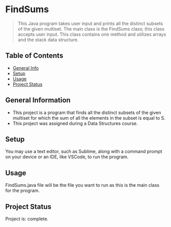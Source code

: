 # FindSums
> This Java program takes user input and prints all the distinct subsets of the given multiset. The main class is the FindSums class; this class accepts user input. This class contains one method and utilizes arrays and the stack data structure. 

## Table of Contents
* [General Info](#general-information)
* [Setup](#setup)
* [Usage](#usage)
* [Project Status](#project-status)


## General Information
- This project is a program that finds all the distinct subsets of the given multiset for which the sum of all the elements in the subset is equal to S.  
- This project was assigned during a Data Structures course.

## Setup
You may use a text editor, such as Sublime, along with a command prompt on your device or an IDE, like VSCode, to run the program.

## Usage
FindSums.java file will be the file you want to run as this is the main class for the program. 

## Project Status
Project is: complete.
